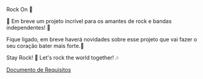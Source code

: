 Rock On 🤘

🎸 Em breve um projeto incrível para os amantes de rock e bandas independentes! 🤘

Fique ligado, em breve haverá novidades sobre esse projeto que vai fazer o seu coração bater mais forte.🚀

Stay Rock! 🤟
Let's rock the world together! 🎶

[Documento de Requisitos](https://translucent-gondola-5a9.notion.site/Requisitos-6f971d550f3c476da4043a1af8e7e4c9?pvs=4)
